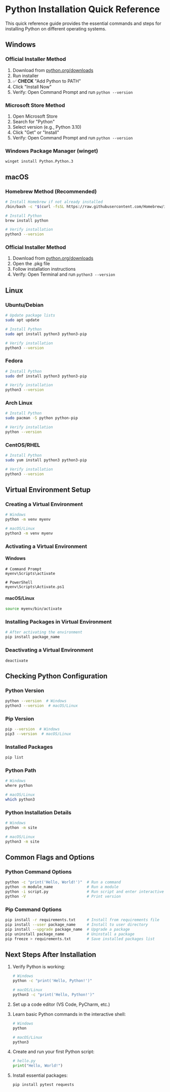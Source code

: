 # Python Installation Quick Reference

This quick reference guide provides the essential commands and steps for installing Python on different operating systems.

## Windows

### Official Installer Method
1. Download from [python.org/downloads](https://www.python.org/downloads/)
2. Run installer
3. ✅ **CHECK** "Add Python to PATH"
4. Click "Install Now"
5. Verify: Open Command Prompt and run `python --version`

### Microsoft Store Method
1. Open Microsoft Store
2. Search for "Python"
3. Select version (e.g., Python 3.10)
4. Click "Get" or "Install"
5. Verify: Open Command Prompt and run `python --version`

### Windows Package Manager (winget)
```
winget install Python.Python.3
```

## macOS

### Homebrew Method (Recommended)
```bash
# Install Homebrew if not already installed
/bin/bash -c "$(curl -fsSL https://raw.githubusercontent.com/Homebrew/install/HEAD/install.sh)"

# Install Python
brew install python

# Verify installation
python3 --version
```

### Official Installer Method
1. Download from [python.org/downloads](https://www.python.org/downloads/)
2. Open the .pkg file
3. Follow installation instructions
4. Verify: Open Terminal and run `python3 --version`

## Linux

### Ubuntu/Debian
```bash
# Update package lists
sudo apt update

# Install Python
sudo apt install python3 python3-pip

# Verify installation
python3 --version
```

### Fedora
```bash
# Install Python
sudo dnf install python3 python3-pip

# Verify installation
python3 --version
```

### Arch Linux
```bash
# Install Python
sudo pacman -S python python-pip

# Verify installation
python --version
```

### CentOS/RHEL
```bash
# Install Python
sudo yum install python3 python3-pip

# Verify installation
python3 --version
```

## Virtual Environment Setup

### Creating a Virtual Environment
```bash
# Windows
python -m venv myenv

# macOS/Linux
python3 -m venv myenv
```

### Activating a Virtual Environment

#### Windows
```
# Command Prompt
myenv\Scripts\activate

# PowerShell
myenv\Scripts\Activate.ps1
```

#### macOS/Linux
```bash
source myenv/bin/activate
```

### Installing Packages in Virtual Environment
```bash
# After activating the environment
pip install package_name
```

### Deactivating a Virtual Environment
```
deactivate
```

## Checking Python Configuration

### Python Version
```bash
python --version  # Windows
python3 --version  # macOS/Linux
```

### Pip Version
```bash
pip --version  # Windows
pip3 --version  # macOS/Linux
```

### Installed Packages
```bash
pip list
```

### Python Path
```bash
# Windows
where python

# macOS/Linux
which python3
```

### Python Installation Details
```bash
# Windows
python -m site

# macOS/Linux
python3 -m site
```

## Common Flags and Options

### Python Command Options
```bash
python -c "print('Hello, World!')"  # Run a command
python -m module_name               # Run a module
python -i script.py                 # Run script and enter interactive mode
python -V                           # Print version
```

### Pip Command Options
```bash
pip install -r requirements.txt     # Install from requirements file
pip install --user package_name     # Install to user directory
pip install --upgrade package_name  # Upgrade a package
pip uninstall package_name          # Uninstall a package
pip freeze > requirements.txt       # Save installed packages list
```

## Next Steps After Installation

1. Verify Python is working:
   ```bash
   # Windows
   python -c "print('Hello, Python!')"
   
   # macOS/Linux
   python3 -c "print('Hello, Python!')"
   ```

2. Set up a code editor (VS Code, PyCharm, etc.)

3. Learn basic Python commands in the interactive shell:
   ```bash
   # Windows
   python
   
   # macOS/Linux
   python3
   ```

4. Create and run your first Python script:
   ```python
   # hello.py
   print("Hello, World!")
   ```

5. Install essential packages:
   ```bash
   pip install pytest requests
   ```